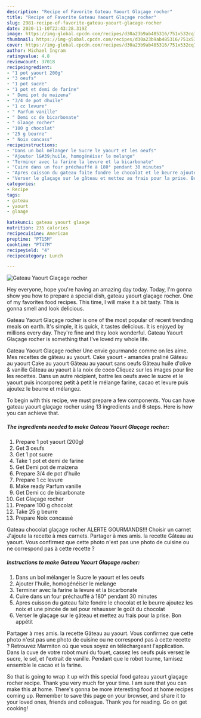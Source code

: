 ```yaml
---
description: "Recipe of Favorite Gateau Yaourt Glaçage rocher"
title: "Recipe of Favorite Gateau Yaourt Glaçage rocher"
slug: 2981-recipe-of-favorite-gateau-yaourt-glacage-rocher
date: 2020-11-10T22:43:28.319Z
image: https://img-global.cpcdn.com/recipes/d30a23b9ab485316/751x532cq70/gateau-yaourt-glacage-rocher-photo-principale-de-la-recette.jpg
thumbnail: https://img-global.cpcdn.com/recipes/d30a23b9ab485316/751x532cq70/gateau-yaourt-glacage-rocher-photo-principale-de-la-recette.jpg
cover: https://img-global.cpcdn.com/recipes/d30a23b9ab485316/751x532cq70/gateau-yaourt-glacage-rocher-photo-principale-de-la-recette.jpg
author: Michael Ingram
ratingvalue: 4.8
reviewcount: 37018
recipeingredient:
- "1 pot yaourt 200g"
- "3 oeufs"
- "1 pot sucre"
- "1 pot et demi de farine"
- " Demi pot de maizena"
- "3/4 de pot dhuile"
- "1 cc levure"
- " Parfum vanille"
- " Demi cc de bicarbonate"
- " Glaage rocher"
- "100 g chocolat"
- "25 g beurre"
- " Noix concass"
recipeinstructions:
- "Dans un bol mélanger le Sucre le yaourt et les oeufs"
- "Ajouter l&#39;huile, homogénéiser le melange"
- "Terminer avec la farine la levure et la bicarbonate"
- "Cuire dans un four préchauffé à 180° pendant 30 minutes"
- "Apres cuisson du gateau faite fondre le chocolat et le beurre ajoutez les noix et une pincée de sel pour rehausser le goût du chocolat"
- "Verser le glaçage sur le gâteau et mettez au frais pour la prise. Bon appétit"
categories:
- Recipe
tags:
- gateau
- yaourt
- glaage

katakunci: gateau yaourt glaage 
nutrition: 235 calories
recipecuisine: American
preptime: "PT15M"
cooktime: "PT47M"
recipeyield: "4"
recipecategory: Lunch

---
```



![Gateau Yaourt Glaçage rocher](https://img-global.cpcdn.com/recipes/d30a23b9ab485316/751x532cq70/gateau-yaourt-glacage-rocher-photo-principale-de-la-recette.jpg)

Hey everyone, hope you're having an amazing day today. Today, I'm gonna show you how to prepare a special dish, gateau yaourt glaçage rocher. One of my favorites food recipes. This time, I will make it a bit tasty. This is gonna smell and look delicious.

Gateau Yaourt Glaçage rocher is one of the most popular of recent trending meals on earth. It's simple, it is quick, it tastes delicious. It is enjoyed by millions every day. They're fine and they look wonderful. Gateau Yaourt Glaçage rocher is something that I've loved my whole life.

Gateau Yaourt Glaçage rocher Une envie gourmande comme on les aime. Mes recettes de gâteau au yaourt. Cake yaourt - amandes praliné Gâteau au yaourt Cake au yaourt Gâteau au yaourt sans oeufs Gâteau huile d&#39;olive &amp; vanille Gâteau au yaourt à la noix de coco Cliquez sur les images pour lire les recettes. Dans un autre récipient, battre les oeufs avec le sucre et le yaourt puis incorporez petit à petit le mélange farine, cacao et levure puis ajoutez le beurre et mélangez.


To begin with this recipe, we must prepare a few components. You can have gateau yaourt glaçage rocher using 13 ingredients and 6 steps. Here is how you can achieve that.

<!--inarticleads1-->

##### The ingredients needed to make Gateau Yaourt Glaçage rocher:

1. Prepare 1 pot yaourt (200g)
1. Get 3 oeufs
1. Get 1 pot sucre
1. Take 1 pot et demi de farine
1. Get  Demi pot de maizena
1. Prepare 3/4 de pot d&#39;huile
1. Prepare 1 cc levure
1. Make ready  Parfum vanille
1. Get  Demi cc de bicarbonate
1. Get  Glaçage rocher
1. Prepare 100 g chocolat
1. Take 25 g beurre
1. Prepare  Noix concassé


Gateau chocolat glaçage rocher ALERTE GOURMANDS!!! Choisir un carnet J&#39;ajoute la recette à mes carnets. Partager à mes amis. la recette Gâteau au yaourt. Vous confirmez que cette photo n&#39;est pas une photo de cuisine ou ne correspond pas à cette recette ? 

<!--inarticleads2-->

##### Instructions to make Gateau Yaourt Glaçage rocher:

1. Dans un bol mélanger le Sucre le yaourt et les oeufs
1. Ajouter l&#39;huile, homogénéiser le melange
1. Terminer avec la farine la levure et la bicarbonate
1. Cuire dans un four préchauffé à 180° pendant 30 minutes
1. Apres cuisson du gateau faite fondre le chocolat et le beurre ajoutez les noix et une pincée de sel pour rehausser le goût du chocolat
1. Verser le glaçage sur le gâteau et mettez au frais pour la prise. Bon appétit


Partager à mes amis. la recette Gâteau au yaourt. Vous confirmez que cette photo n&#39;est pas une photo de cuisine ou ne correspond pas à cette recette ? Retrouvez Marmiton où que vous soyez en téléchargeant l&#39;application. Dans la cuve de votre robot muni du fouet, cassez les oeufs puis versez le sucre, le sel, et l&#39;extrait de vanille. Pendant que le robot tourne, tamisez ensemble le cacao et la farine. 

So that is going to wrap it up with this special food gateau yaourt glaçage rocher recipe. Thank you very much for your time. I am sure that you can make this at home. There's gonna be more interesting food at home recipes coming up. Remember to save this page on your browser, and share it to your loved ones, friends and colleague. Thank you for reading. Go on get cooking!
